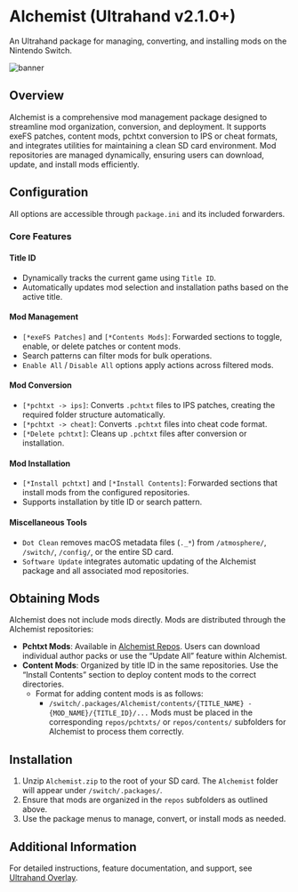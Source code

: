 # Alchemist (Ultrahand v2.1.0+)
An Ultrahand package for managing, converting, and installing mods on the Nintendo Switch.

![banner](.pics/banner.png)

## Overview

Alchemist is a comprehensive mod management package designed to streamline mod organization, conversion, and deployment. It supports exeFS patches, content mods, pchtxt conversion to IPS or cheat formats, and integrates utilities for maintaining a clean SD card environment. Mod repositories are managed dynamically, ensuring users can download, update, and install mods efficiently.

## Configuration

All options are accessible through `package.ini` and its included forwarders.

### Core Features

#### Title ID
- Dynamically tracks the current game using `Title ID`.  
- Automatically updates mod selection and installation paths based on the active title.

#### Mod Management
- `[*exeFS Patches]` and `[*Contents Mods]`: Forwarded sections to toggle, enable, or delete patches or content mods.  
- Search patterns can filter mods for bulk operations.  
- `Enable All` / `Disable All` options apply actions across filtered mods.

#### Mod Conversion
- `[*pchtxt -> ips]`: Converts `.pchtxt` files to IPS patches, creating the required folder structure automatically.  
- `[*pchtxt -> cheat]`: Converts `.pchtxt` files into cheat code format.  
- `[*Delete pchtxt]`: Cleans up `.pchtxt` files after conversion or installation.

#### Mod Installation
- `[*Install pchtxt]` and `[*Install Contents]`: Forwarded sections that install mods from the configured repositories.  
- Supports installation by title ID or search pattern.

#### Miscellaneous Tools
- `Dot Clean` removes macOS metadata files (`._*`) from `/atmosphere/`, `/switch/`, `/config/`, or the entire SD card.  
- `Software Update` integrates automatic updating of the Alchemist package and all associated mod repositories.

## Obtaining Mods

Alchemist does not include mods directly. Mods are distributed through the Alchemist repositories:

- **Pchtxt Mods**: Available in [Alchemist Repos](https://github.com/ppkantorski/Alchemist-Repos). Users can download individual author packs or use the “Update All” feature within Alchemist.  
- **Content Mods**: Organized by title ID in the same repositories. Use the “Install Contents” section to deploy content mods to the correct directories.
    - Format for adding content mods is as follows:
        - `/switch/.packages/Alchemist/contents/{TITLE_NAME} - {MOD_NAME}/{TITLE_ID}/...`
Mods must be placed in the corresponding `repos/pchtxts/` or `repos/contents/` subfolders for Alchemist to process them correctly.

## Installation

1. Unzip `Alchemist.zip` to the root of your SD card. The `Alchemist` folder will appear under `/switch/.packages/`.  
2. Ensure that mods are organized in the `repos` subfolders as outlined above.  
3. Use the package menus to manage, convert, or install mods as needed.

## Additional Information

For detailed instructions, feature documentation, and support, see [Ultrahand Overlay](https://github.com/ppkantorski/Ultrahand-Overlay).
